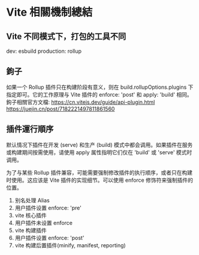 # Vite 相關機制總結

## Vite 不同模式下，打包的工具不同

dev: esbuild
production: rollup

## 鉤子
如果一个 Rollup 插件只在构建阶段有意义，则在 build.rollupOptions.plugins 下指定即可。它的工作原理与 Vite 插件的 enforce: 'post' 和 apply: 'build' 相同。
鉤子相關官方文檔: https://cn.vitejs.dev/guide/api-plugin.html
https://juejin.cn/post/7182221497811861560

## 插件運行順序
默认情况下插件在开发 (serve) 和生产 (build) 模式中都会调用。如果插件在服务或构建期间按需使用，请使用 apply 属性指明它们仅在 'build' 或 'serve' 模式时调用。

为了与某些 Rollup 插件兼容，可能需要强制修改插件的执行顺序，或者只在构建时使用。这应该是 Vite 插件的实现细节。可以使用 enforce 修饰符来强制插件的位置。


1. 别名处理 Alias
2. 用户插件设置 enforce: 'pre'
3. vite 核心插件
4. 用户插件未设置 enforce
5. vite 构建插件
6. 用户插件设置 enforce: 'post'
7. vite 构建后置插件(minify, manifest, reporting)
